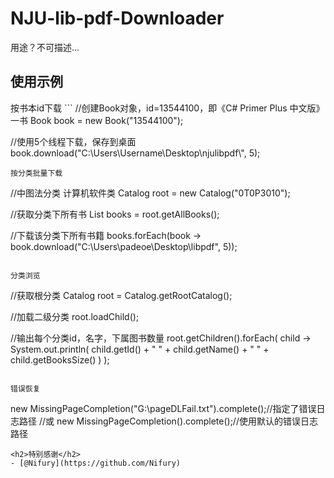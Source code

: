 # NJU-lib-pdf-Downloader
用途？不可描述...
<h2>使用示例</h2>
按书本id下载
```
//创建Book对象，id=13544100，即《C# Primer Plus 中文版》一书
Book book = new Book("13544100");

//使用5个线程下载，保存到桌面
book.download("C:\\Users\\Username\\Desktop\\njulibpdf\\", 5);
```
按分类批量下载
```
//中图法分类 计算机软件类
Catalog root = new Catalog("0T0P3010");

//获取分类下所有书
List<Book> books = root.getAllBooks();

//下载该分类下所有书籍
books.forEach(book -> book.download("C:\\Users\\padeoe\\Desktop\\libpdf", 5));
```

分类浏览
```
//获取根分类
Catalog root = Catalog.getRootCatalog();

//加载二级分类
root.loadChild();

//输出每个分类id，名字，下属图书数量
root.getChildren().forEach(
        child -> System.out.println(
            child.getId() + " " + child.getName() + " " + child.getBooksSize()
            )
        );
```

错误恢复
```
new MissingPageCompletion("G:\\pageDLFail.txt").complete();//指定了错误日志路径
//或
new MissingPageCompletion().complete();//使用默认的错误日志路径
```
<h2>特别感谢</h2>
- [@Nifury](https://github.com/Nifury)
